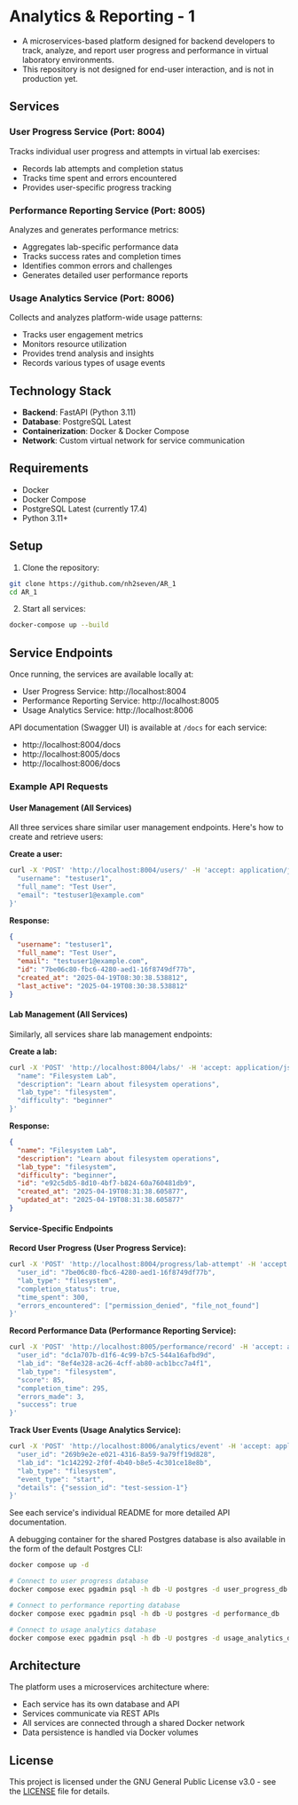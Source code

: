 # Analytics & Reporting - 1
- A microservices-based platform designed for backend developers to track, analyze, and report user progress and performance in virtual laboratory environments.
- This repository is not designed for end-user interaction, and is not in production yet.

## Services
### User Progress Service (Port: 8004)
Tracks individual user progress and attempts in virtual lab exercises:
- Records lab attempts and completion status
- Tracks time spent and errors encountered
- Provides user-specific progress tracking

### Performance Reporting Service (Port: 8005)
Analyzes and generates performance metrics:
- Aggregates lab-specific performance data
- Tracks success rates and completion times
- Identifies common errors and challenges
- Generates detailed user performance reports

### Usage Analytics Service (Port: 8006)
Collects and analyzes platform-wide usage patterns:
- Tracks user engagement metrics
- Monitors resource utilization
- Provides trend analysis and insights
- Records various types of usage events

## Technology Stack
- **Backend**: FastAPI (Python 3.11)
- **Database**: PostgreSQL Latest
- **Containerization**: Docker & Docker Compose
- **Network**: Custom virtual network for service communication

## Requirements
- Docker
- Docker Compose
- PostgreSQL Latest (currently 17.4)
- Python 3.11+

## Setup
1. Clone the repository:
```bash
git clone https://github.com/nh2seven/AR_1
cd AR_1
```

2. Start all services:
```bash
docker-compose up --build
```

## Service Endpoints
Once running, the services are available locally at:
- User Progress Service: http://localhost:8004
- Performance Reporting Service: http://localhost:8005
- Usage Analytics Service: http://localhost:8006

API documentation (Swagger UI) is available at `/docs` for each service:
- http://localhost:8004/docs
- http://localhost:8005/docs
- http://localhost:8006/docs

### Example API Requests

#### User Management (All Services)
All three services share similar user management endpoints. Here's how to create and retrieve users:

**Create a user:**
```bash
curl -X 'POST' 'http://localhost:8004/users/' -H 'accept: application/json' -H 'Content-Type: application/json' -d '{
  "username": "testuser1",
  "full_name": "Test User",
  "email": "testuser1@example.com"
}'
```

**Response:**
```json
{
  "username": "testuser1",
  "full_name": "Test User",
  "email": "testuser1@example.com",
  "id": "7be06c80-fbc6-4280-aed1-16f8749df77b",
  "created_at": "2025-04-19T08:30:38.538812",
  "last_active": "2025-04-19T08:30:38.538812"
}
```

#### Lab Management (All Services)
Similarly, all services share lab management endpoints:

**Create a lab:**
```bash
curl -X 'POST' 'http://localhost:8004/labs/' -H 'accept: application/json' -H 'Content-Type: application/json' -d '{
  "name": "Filesystem Lab",
  "description": "Learn about filesystem operations",
  "lab_type": "filesystem",
  "difficulty": "beginner"
}'
```

**Response:**
```json
{
  "name": "Filesystem Lab",
  "description": "Learn about filesystem operations",
  "lab_type": "filesystem",
  "difficulty": "beginner",
  "id": "e92c5db5-8d10-4bf7-b824-60a760481db9",
  "created_at": "2025-04-19T08:31:38.605877",
  "updated_at": "2025-04-19T08:31:38.605877"
}
```

#### Service-Specific Endpoints

**Record User Progress (User Progress Service):**
```bash
curl -X 'POST' 'http://localhost:8004/progress/lab-attempt' -H 'accept: application/json' -H 'Content-Type: application/json' -d '{
  "user_id": "7be06c80-fbc6-4280-aed1-16f8749df77b",
  "lab_type": "filesystem",
  "completion_status": true,
  "time_spent": 300,
  "errors_encountered": ["permission_denied", "file_not_found"]
}'
```

**Record Performance Data (Performance Reporting Service):**
```bash
curl -X 'POST' 'http://localhost:8005/performance/record' -H 'accept: application/json' -H 'Content-Type: application/json' -d '{
  "user_id": "dc1a707b-d1f6-4c99-b7c5-544a16afbd9d",
  "lab_id": "8ef4e328-ac26-4cff-ab80-acb1bcc7a4f1",
  "lab_type": "filesystem",
  "score": 85,
  "completion_time": 295,
  "errors_made": 3,
  "success": true
}'
```

**Track User Events (Usage Analytics Service):**
```bash
curl -X 'POST' 'http://localhost:8006/analytics/event' -H 'accept: application/json' -H 'Content-Type: application/json' -d '{
  "user_id": "269b9e2e-e021-4316-8a59-9a79ff19d828",
  "lab_id": "1c142292-2f0f-4b40-b8e5-4c301ce18e8b", 
  "lab_type": "filesystem",
  "event_type": "start",
  "details": {"session_id": "test-session-1"}
}'
```

See each service's individual README for more detailed API documentation.

A debugging container for the shared Postgres database is also available in the form of the default Postgres CLI:
```sh
docker compose up -d

# Connect to user progress database
docker compose exec pgadmin psql -h db -U postgres -d user_progress_db

# Connect to performance reporting database
docker compose exec pgadmin psql -h db -U postgres -d performance_db

# Connect to usage analytics database
docker compose exec pgadmin psql -h db -U postgres -d usage_analytics_db
```

## Architecture
The platform uses a microservices architecture where:
- Each service has its own database and API
- Services communicate via REST APIs
- All services are connected through a shared Docker network
- Data persistence is handled via Docker volumes

## License
This project is licensed under the GNU General Public License v3.0 - see the [LICENSE](LICENSE) file for details.